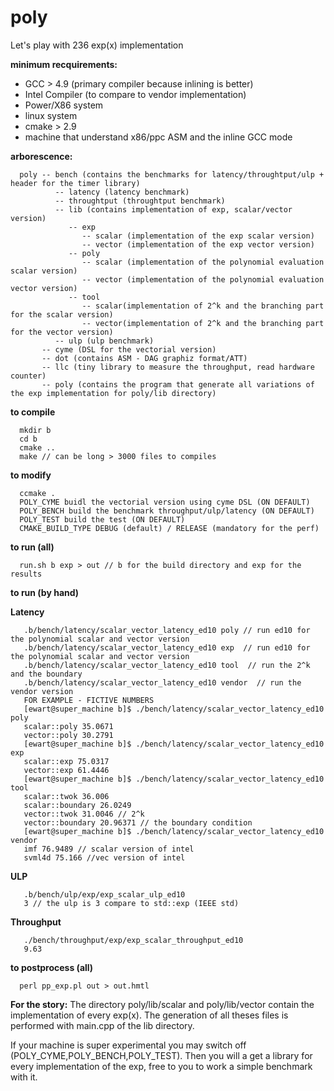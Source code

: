 # poly

Let's play with 236 exp(x) implementation

**minimum recquirements:**
  - GCC > 4.9 (primary compiler because inlining is better)
  - Intel Compiler (to compare to vendor implementation)
  - Power/X86 system 
  - linux system
  - cmake > 2.9
  - machine that understand x86/ppc ASM and the inline GCC mode
  
**arborescence:**
```
  poly -- bench (contains the benchmarks for latency/throughtput/ulp + header for the timer library)
          -- latency (latency benchmark)
          -- throughtput (throughtput benchmark)
          -- lib (contains implementation of exp, scalar/vector version)
             -- exp
                -- scalar (implementation of the exp scalar version) 
                -- vector (implementation of the exp vector version)          
             -- poly
                -- scalar (implementation of the polynomial evaluation scalar version) 
                -- vector (implementation of the polynomial evaluation vector version)          
             -- tool
                -- scalar(implementation of 2^k and the branching part for the scalar version)
                -- vector(implementation of 2^k and the branching part for the vector version)            
          -- ulp (ulp benchmark)
       -- cyme (DSL for the vectorial version)
       -- dot (contains ASM - DAG graphiz format/ATT)
       -- llc (tiny library to measure the throughput, read hardware counter)  
       -- poly (contains the program that generate all variations of the exp implementation for poly/lib directory)
```       
**to compile**
```
  mkdir b
  cd b
  cmake ..
  make // can be long > 3000 files to compiles
```
**to modify**
```
  ccmake .
  POLY_CYME buidl the vectorial version using cyme DSL (ON DEFAULT)
  POLY_BENCH build the benchmark throughput/ulp/latency (ON DEFAULT)
  POLY_TEST build the test (ON DEFAULT)
  CMAKE_BUILD_TYPE DEBUG (default) / RELEASE (mandatory for the perf)
```

**to run (all)**
```
  run.sh b exp > out // b for the build directory and exp for the results
```
**to run (by hand)**

**Latency**
```
   .b/bench/latency/scalar_vector_latency_ed10 poly // run ed10 for the polynomial scalar and vector version
   .b/bench/latency/scalar_vector_latency_ed10 exp  // run ed10 for the polynomial scalar and vector version
   .b/bench/latency/scalar_vector_latency_ed10 tool  // run the 2^k and the boundary
   .b/bench/latency/scalar_vector_latency_ed10 vendor  // run the vendor version
   FOR EXAMPLE - FICTIVE NUMBERS
   [ewart@super_machine b]$ ./bench/latency/scalar_vector_latency_ed10 poly
   scalar::poly 35.0671
   vector::poly 30.2791
   [ewart@super_machine b]$ ./bench/latency/scalar_vector_latency_ed10 exp
   scalar::exp 75.0317
   vector::exp 61.4446
   [ewart@super_machine b]$ ./bench/latency/scalar_vector_latency_ed10 tool
   scalar::twok 36.006
   scalar::boundary 26.0249
   vector::twok 31.0046 // 2^k
   vector::boundary 20.96371 // the boundary condition
   [ewart@super_machine b]$ ./bench/latency/scalar_vector_latency_ed10 vendor
   imf 76.9489 // scalar version of intel
   svml4d 75.166 //vec version of intel
```
**ULP**
```
   .b/bench/ulp/exp/exp_scalar_ulp_ed10
   3 // the ulp is 3 compare to std::exp (IEEE std)
```
**Throughput**
```
   ./bench/throughput/exp/exp_scalar_throughput_ed10
   9.63
```
**to postprocess (all)**
```
  perl pp_exp.pl out > out.hmtl
```
**For the story:**
The directory poly/lib/scalar and poly/lib/vector contain the implementation of every exp(x). The generation of all theses files is performed with main.cpp of the lib directory.

If your machine is super experimental you may switch off (POLY_CYME,POLY_BENCH,POLY_TEST). Then you will a get a library for every implementation of the exp, free to you to work a simple benchmark with it.

